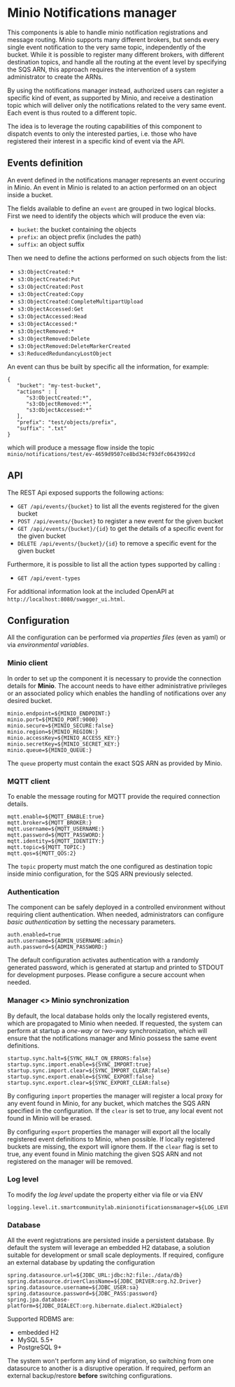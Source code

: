 # Minio Notifications manager

This components is able to handle minio notification registrations and message routing.
Minio supports many different brokers, but sends every single event notification to the very same topic, independently of the bucket. While it is possible to register many different brokers, with different destination topics, and handle all the routing at the event level by specifying the SQS ARN, this approach requires the intervention of a system administrator to create the ARNs.

By using the notifications manager instead, authorized users can register a specific kind of event, as supported by Minio, and receive a destination topic which will deliver only the notifications related to the very same event.
Each event is thus routed to a different topic.

The idea is to leverage the routing capabilities of this component to dispatch events to only the interested parties, i.e. those who have registered their interest in a specific kind of event via the API.

## Events definition

An event defined in the notifications manager represents an event occuring in Minio.
An event in Minio is related to an action performed on an object inside a bucket.

The fields available to define an ``event`` are grouped in two logical blocks.
First we need to identify the objects which will produce the even via:
* ``bucket``: the bucket containing the objects
* ``prefix``: an object prefix (includes the path)
* ``suffix``: an object suffix

Then we need to define the actions performed on such objects from the list:
*  ``s3:ObjectCreated:*``
*  ``s3:ObjectCreated:Put``
*  ``s3:ObjectCreated:Post``
*  ``s3:ObjectCreated:Copy``
*  ``s3:ObjectCreated:CompleteMultipartUpload``
*  ``s3:ObjectAccessed:Get``
*  ``s3:ObjectAccessed:Head``
*  ``s3:ObjectAccessed:*``
*  ``s3:ObjectRemoved:*``
*  ``s3:ObjectRemoved:Delete``
*  ``s3:ObjectRemoved:DeleteMarkerCreated``
*  ``s3:ReducedRedundancyLostObject``

An event can thus be built by specific all the information, for example:

```
{
   "bucket": "my-test-bucket",
   "actions" : [
      "s3:ObjectCreated:*",
      "s3:ObjectRemoved:*",
      "s3:ObjectAccessed:*"
   ],
   "prefix": "test/objects/prefix",
   "suffix": ".txt"
}

```

which will produce a message flow inside the topic ``minio/notifications/test/ev-4659d9507ce8bd34cf93dfc0643992cd``

## API

The REST Api exposed supports the following actions:

* ``GET /api/events/{bucket}`` to list all the events registered for the given bucket
* ``POST /api/events/{bucket}`` to register a new event for the given bucket
* ``GET /api/events/{bucket}/{id}`` to get the details of a specific event for the given bucket
* ``DELETE /api/events/{bucket}/{id}`` to remove a specific event for the given bucket

Furthermore, it is possible to list all the action types supported by calling :

* ``GET /api/event-types`` 


For additional information look at the included OpenAPI at ``http://localhost:8080/swagger_ui.html``.

## Configuration
All the configuration can be performed via *properties files* (even as yaml) or via *environmental variables*.

### Minio client
In order to set up the component it is necessary to provide the connection details for **Minio**.
The account needs to have either administrative privileges or an associated policy which enables the handling of notifications over any desired bucket.

```
minio.endpoint=${MINIO_ENDPOINT:}
minio.port=${MINIO_PORT:9000}
minio.secure=${MINIO_SECURE:false}
minio.region=${MINIO_REGION:}
minio.accessKey=${MINIO_ACCESS_KEY:}
minio.secretKey=${MINIO_SECRET_KEY:}
minio.queue=${MINIO_QUEUE:}
```
The ``queue`` property must contain the exact SQS ARN as provided by Minio.

### MQTT client
To enable the message routing for MQTT provide the required connection details.

```
mqtt.enable=${MQTT_ENABLE:true}
mqtt.broker=${MQTT_BROKER:}
mqtt.username=${MQTT_USERNAME:}
mqtt.password=${MQTT_PASSWORD:}
mqtt.identity=${MQTT_IDENTITY:}
mqtt.topic=${MQTT_TOPIC:}
mqtt.qos=${MQTT_QOS:2}
```

The ``topic`` property must match the one configured as destination topic inside minio configuration, for the SQS ARN previously selected.

### Authentication
The component can be safely deployed in a controlled environment without requiring client authentication.
When needed, administrators can configure *basic authentication* by setting the necessary parameters.

```
auth.enabled=true
auth.username=${ADMIN_USERNAME:admin}
auth.password=${ADMIN_PASSWORD:} 
```

The default configuration activates authentication with a randomly generated password, which is generated at startup and printed to STDOUT for development purposes. Please configure a secure account when needed.

### Manager <> Minio synchronization
By default, the local database holds only the locally registered events, which are propagated to Minio when needed.
If requested, the system can perform at startup a *one-way* or *two-way* synchronization, which will ensure that the notifications manager and Minio possess the same event definitions.

```
startup.sync.halt=${SYNC_HALT_ON_ERRORS:false}
startup.sync.import.enable=${SYNC_IMPORT:true}
startup.sync.import.clear=${SYNC_IMPORT_CLEAR:false}
startup.sync.export.enable=${SYNC_EXPORT:false}
startup.sync.export.clear=${SYNC_EXPORT_CLEAR:false}
```

By configuring ``import`` properties the manager will register a local proxy for any event found in Minio, for any bucket, which matches the SQS ARN specified in the configuration. If the ``clear`` is set to true, any local event not found in Minio will be erased.

By configuring ``export`` properties the manager will export all the locally registered event definitions to Minio, when possible. If locally registered buckets are missing, the export will ignore them. If the ``clear`` flag is set to true, any event found in Minio matching the given SQS ARN and not registered on the manager will be removed.

 
### Log level
To modify the *log level* update the property either via file or via ENV
```
logging.level.it.smartcommunitylab.minionotificationsmanager=${LOG_LEVEL:INFO}
```

### Database
All the event registrations are persisted inside a persistent database.
By default the system will leverage an embedded H2 database, a solution suitable for development or small scale deployments. If required, configure an external database by updating the configuration

```
spring.datasource.url=${JDBC_URL:jdbc:h2:file:./data/db}
spring.datasource.driverClassName=${JDBC_DRIVER:org.h2.Driver}
spring.datasource.username=${JDBC_USER:sa}
spring.datasource.password=${JDBC_PASS:password}
spring.jpa.database-platform=${JDBC_DIALECT:org.hibernate.dialect.H2Dialect}
```

Supported RDBMS are:
* embedded H2
* MySQL 5.5+
* PostgreSQL 9+

The system won't perform any kind of migration, so switching from one datasource to another is a disruptive operation. If required, perform an external backup/restore **before** switching configurations.
 

